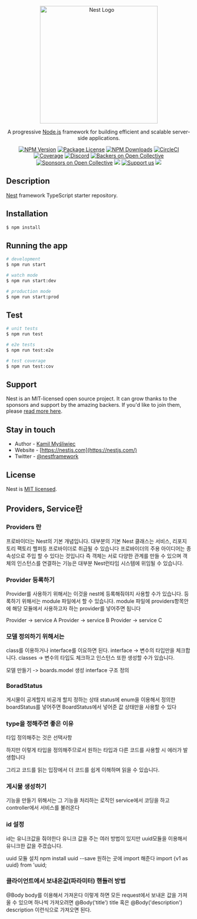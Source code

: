 <p align="center">
  <a href="http://nestjs.com/" target="blank"><img src="https://nestjs.com/img/logo_text.svg" width="320" alt="Nest Logo" /></a>
</p>

[circleci-image]: https://img.shields.io/circleci/build/github/nestjs/nest/master?token=abc123def456
[circleci-url]: https://circleci.com/gh/nestjs/nest

  <p align="center">A progressive <a href="http://nodejs.org" target="_blank">Node.js</a> framework for building efficient and scalable server-side applications.</p>
    <p align="center">
<a href="https://www.npmjs.com/~nestjscore" target="_blank"><img src="https://img.shields.io/npm/v/@nestjs/core.svg" alt="NPM Version" /></a>
<a href="https://www.npmjs.com/~nestjscore" target="_blank"><img src="https://img.shields.io/npm/l/@nestjs/core.svg" alt="Package License" /></a>
<a href="https://www.npmjs.com/~nestjscore" target="_blank"><img src="https://img.shields.io/npm/dm/@nestjs/common.svg" alt="NPM Downloads" /></a>
<a href="https://circleci.com/gh/nestjs/nest" target="_blank"><img src="https://img.shields.io/circleci/build/github/nestjs/nest/master" alt="CircleCI" /></a>
<a href="https://coveralls.io/github/nestjs/nest?branch=master" target="_blank"><img src="https://coveralls.io/repos/github/nestjs/nest/badge.svg?branch=master#9" alt="Coverage" /></a>
<a href="https://discord.gg/G7Qnnhy" target="_blank"><img src="https://img.shields.io/badge/discord-online-brightgreen.svg" alt="Discord"/></a>
<a href="https://opencollective.com/nest#backer" target="_blank"><img src="https://opencollective.com/nest/backers/badge.svg" alt="Backers on Open Collective" /></a>
<a href="https://opencollective.com/nest#sponsor" target="_blank"><img src="https://opencollective.com/nest/sponsors/badge.svg" alt="Sponsors on Open Collective" /></a>
  <a href="https://paypal.me/kamilmysliwiec" target="_blank"><img src="https://img.shields.io/badge/Donate-PayPal-ff3f59.svg"/></a>
    <a href="https://opencollective.com/nest#sponsor"  target="_blank"><img src="https://img.shields.io/badge/Support%20us-Open%20Collective-41B883.svg" alt="Support us"></a>
  <a href="https://twitter.com/nestframework" target="_blank"><img src="https://img.shields.io/twitter/follow/nestframework.svg?style=social&label=Follow"></a>
</p>
  <!--[![Backers on Open Collective](https://opencollective.com/nest/backers/badge.svg)](https://opencollective.com/nest#backer)
  [![Sponsors on Open Collective](https://opencollective.com/nest/sponsors/badge.svg)](https://opencollective.com/nest#sponsor)-->

## Description

[Nest](https://github.com/nestjs/nest) framework TypeScript starter repository.

## Installation

```bash
$ npm install
```

## Running the app

```bash
# development
$ npm run start

# watch mode
$ npm run start:dev

# production mode
$ npm run start:prod
```

## Test

```bash
# unit tests
$ npm run test

# e2e tests
$ npm run test:e2e

# test coverage
$ npm run test:cov
```

## Support

Nest is an MIT-licensed open source project. It can grow thanks to the sponsors and support by the amazing backers. If you'd like to join them, please [read more here](https://docs.nestjs.com/support).

## Stay in touch

- Author - [Kamil Myśliwiec](https://kamilmysliwiec.com)
- Website - [https://nestjs.com](https://nestjs.com/)
- Twitter - [@nestframework](https://twitter.com/nestframework)

## License

Nest is [MIT licensed](LICENSE).

## Providers, Service란

### Providers 란

프로바이더는 Nest의 기본 개념입니다. 대부분의 기본 Nest 클래스는 서비스, 리포지토리 팩토리 헬퍼등 프로바이더로 취급될 수 있습니다
프로바이더의 주용 아이디어는 종속성으로 주입 할 수 있다는 것입니다 즉 객체는 서로 다양한 관계를 만들 수 있으며 객체의 인스턴스를 연결하는 기능은 대부분 Nest런타임 시스템에 위임될 수 있습니다.

### Provider 등록하기

Provider를 사용하기 위해서는 이것을 nest에 등록해줘야지 사용할 수가 있습니다.
등록하기 위해서는 module 파일에서 할 수 있습니다. module 파일에 providers항목안에 해당 모듈에서 사용하고자 하는 provider를 넣어주면 됩니다

Provider -> service A
Provider -> service B
Provider -> service C

### 모델 정의하기 위해서는

class를 이용하거나 interface를 이요하면 된다.
interface -> 변수의 타입만을 체크합니다.
classes -> 변수의 타입도 체크하고 인스턴스 또한 생성할 수가 있습니다.

모델 만들기 -> boards.model 생성 interface 구조 정의

### BoradStatus

게시물이 공게할지 비공개 할지 정하는 상태
status에 <span>enum<span>을 이용해서 정의한 boardStatus를 넣어주면 BoardStatus에서 넣어준 값 상태만을 사용할 수 있다

### type을 정해주면 좋은 이유

타입 정의해주는 것은 선택사항

하지만 이렇게 타입을 정의해주므로서 원하는 타입과 다른 코드를 사용할 시 에러가 발생합니다

그리고 코드를 읽는 입장에서 더 코드를 쉽게 이해하며 읽을 수 있습니다.

### 게시물 생성하기

기능을 만들기 위해서는 그 기능을 처리하는 로직인 service에서 코딩을 하고 controller에서 서비스를 불러온다

### id 설정

id는 유니크값을 줘야한다 유니크 값을 주는 여러 방법이 있지만 uuid모듈을 이용해서 유니크한 값을 주겠습니다.

uuid 모듈 설치 npm install uuid --save
원하는 곳에 import 해준다
import {v1 as uuid} from 'uuid;

### 클라이언트에서 보내온값(파라미터) 핸들러 방법

@Body body를 이용해서 가져온다
이렇게 하면 모든 request에서 보내온 값을 가져올 수 있으며 하나씩 가져오려면 @Body('title') title 혹은 @Body('description') description 이런식으로 가져오면 된다.

